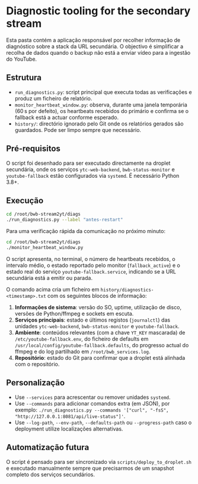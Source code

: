 # Diagnostic tooling for the secondary stream

Esta pasta contém a aplicação responsável por recolher informação de diagnóstico
sobre a stack da URL secundária. O objectivo é simplificar a recolha de dados
quando o backup não está a enviar vídeo para a ingestão do YouTube.

## Estrutura

- `run_diagnostics.py`: script principal que executa todas as verificações e
  produz um ficheiro de relatório.
- `monitor_heartbeat_window.py`: observa, durante uma janela temporária
  (60 s por defeito), os heartbeats recebidos do primário e confirma se o
  fallback está a actuar conforme esperado.
- `history/`: directório ignorado pelo Git onde os relatórios gerados são
  guardados. Pode ser limpo sempre que necessário.

## Pré-requisitos

O script foi desenhado para ser executado directamente na droplet secundária,
onde os serviços `ytc-web-backend`, `bwb-status-monitor` e `youtube-fallback`
estão configurados via `systemd`. É necessário Python 3.8+.

## Execução

```bash
cd /root/bwb-stream2yt/diags
./run_diagnostics.py --label "antes-restart"
```

Para uma verificação rápida da comunicação no próximo minuto:

```bash
cd /root/bwb-stream2yt/diags
./monitor_heartbeat_window.py
```

O script apresenta, no terminal, o número de heartbeats recebidos, o intervalo
médio, o estado reportado pelo monitor (`fallback_active`) e o estado real do
serviço `youtube-fallback.service`, indicando se a URL secundária está a
emitir ou parada.

O comando acima cria um ficheiro em `history/diagnostics-<timestamp>.txt` com
os seguintes blocos de informação:

1. **Informações de sistema**: versão do SO, uptime, utilização de disco,
   versões de Python/ffmpeg e sockets em escuta.
2. **Serviços principais**: estado e últimos registos (`journalctl`) das
   unidades `ytc-web-backend`, `bwb-status-monitor` e `youtube-fallback`.
3. **Ambiente**: conteúdos relevantes (com a chave `YT_KEY` mascarada) de
   `/etc/youtube-fallback.env`, do ficheiro de defaults em
   `/usr/local/config/youtube-fallback.defaults`, do progresso actual do
   ffmpeg e do log partilhado em `/root/bwb_services.log`.
4. **Repositório**: estado do Git para confirmar que a droplet está alinhada
   com o repositório.

## Personalização

- Use `--services` para acrescentar ou remover unidades `systemd`.
- Use `--commands` para adicionar comandos extra (em JSON), por exemplo:
  `./run_diagnostics.py --commands '["curl", "-fsS", "http://127.0.0.1:8081/api/live-status"]'`.
- Use `--log-path`, `--env-path`, `--defaults-path` ou `--progress-path` caso o
  deployment utilize localizações alternativas.

## Automatização futura

O script é pensado para ser sincronizado via `scripts/deploy_to_droplet.sh` e
executado manualmente sempre que precisarmos de um snapshot completo dos
serviços secundários.
